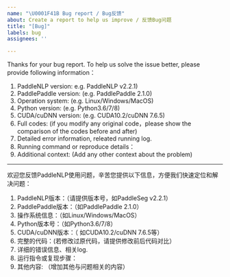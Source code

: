 ```yaml
---
name: "\U0001F41B Bug report / Bug反馈"
about: Create a report to help us improve / 反馈Bug问题
title: "[Bug]"
labels: bug
assignees: ''

---
```


Thanks for your bug report. To help us solve the issue better, please provide following information：
 1. PaddleNLP version: e.g. PaddleNLP v2.2.1)
 2. PaddlePaddle version: (e.g. PaddlePaddle 2.1.0)
 3. Operation system: (e.g. Linux/Windows/MacOS)
 4. Python version: (e.g. Python3.6/7/8)
 5. CUDA/cuDNN version: (e.g. CUDA10.2/cuDNN 7.6.5)
 6. Full codes: (if you modify any original code，please show the comparison of the codes before and after)
 7. Detailed error information, releated running log.
 8. Running command or reproduce details：
 9. Additional context: (Add any other context about the problem)

---

欢迎您反馈PaddleNLP使用问题，辛苦您提供以下信息，方便我们快速定位和解决问题：
 1. PaddleNLP版本：（请提供版本号，如PaddleSeg v2.2.1）
 2. PaddlePaddle版本：（如PaddlePaddle 2.1.0）
 3. 操作系统信息：（如Linux/Windows/MacOS）
 4. Python版本号：（如Python3.6/7/8）
 5. CUDA/cuDNN版本：（ 如CUDA10.2/cuDNN 7.6.5等）
 6. 完整的代码：(若修改过原代码，请提供修改前后代码对比）
 7. 详细的错误信息、相关log.
 8. 运行指令或复现步骤：
 9. 其他内容: （增加其他与问题相关的内容）
